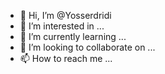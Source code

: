 - 👋 Hi, I’m @Yosserdridi
- 👀 I’m interested in ...
- 🌱 I’m currently learning ...
- 💞️ I’m looking to collaborate on ...
- 📫 How to reach me ...

<!---
Yosserdridi/Yosserdridi is a ✨ special ✨ repository because its `README.md` (this file) appears on your GitHub profile.
You can click the Preview link to take a look at your changes.
--->
